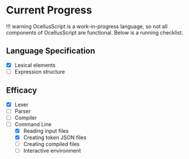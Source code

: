 # Current Progress

!!! warning
    OcellusScript is a work-in-progress language, so not all components of OcellusScript are functional. Below is a running checklist.

## Language Specification
- [X] Lexical elements
- [ ] Expression structure

## Efficacy

- [x] Lexer
- [ ] Parser
- [ ] Compiler
- [ ] Command Line
    - [X] Reading input files
    - [X] Creating token JSON files
    - [ ] Creating compiled files
    - [ ] Interactive environment